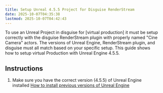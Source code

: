 ```yaml
---
title: Setup Unreal 4.5.5 Project for Disguise RenderStream
date: 2025-10-07T04:35:38
lastmod: 2025-10-07T04:42:43
---
```


To use an Unreal Project in disguise for [virtual production] it must be setup correctly with the disguise RenderStream plugin with properly named "Cine Camera" actors. The versions of Unreal Engine, RenderStream plugin, and disguise must all match based on your specific setup. This guide shows how to setup virtual Production with Unreal Engine 4.5.5.

## Instructions

1. Make sure you have the correct version (4.5.5) of Unreal Engine installed [How to install previous versions of Unreal Engine](../../3d-modeling/unreal-engine/install-previous-version-of-unreal-engine.md)
